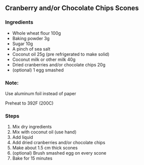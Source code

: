 ## Cranberry and/or Chocolate Chips Scones

### Ingredients
- Whole wheat flour 100g
- Baking powder 3g
- Sugar 10g
- A pinch of sea salt
- Coconut oil 25g (pre refrigerated to make solid)
- Coconut milk or other milk 40g
- Dried cranberries and/or chocolate chips 20g
- (optional) 1 egg smashed 

### Note: 
Use aluminum foil instead of paper

Preheat to 392F (200C)

### Steps
1. Mix dry ingredients
2. Mix with coconut oil (use hand)
3. Add liquid
4. Add dried cranberries and/or chocolate chips
5. Make about 1.5 cm thick scones
6. (optional) Brush smashed egg on every scone
7. Bake for 15 minutes